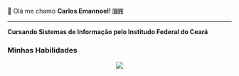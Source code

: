 

:wave: Olá me chamo <strong>Carlos Emannoel!<strong/> :brazil:
<hr> 
Cursando Sistemas de Informação pelo Institudo Federal do Ceará


<h3>Minhas Habilidades</h3>
<p align="center">
  <a href="https://skillicons.dev">
    <img src="https://skillicons.dev/icons?i=git,html,docker,js,nodejs,postgres,mysql,css,figma,gitlab,react,ts,jest,bootstrap,linux,mongodb" />
  </a>
</p>



<!--
**CarlosEmannoel16/CarlosEmannoel16** is a ✨ _special_ ✨ repository because its `README.md` (this file) appears on your GitHub profile.





Here are some ideas to get you started:

- 🔭 I’m currently working on ...
- 🌱 I’m currently learning ...
- 👯 I’m looking to collaborate on ...
- 🤔 I’m looking for help with ...
- 💬 Ask me about ...
- 📫 How to reach me: ...
- 😄 Pronouns: ...
- ⚡ Fun fact: ...
-->
